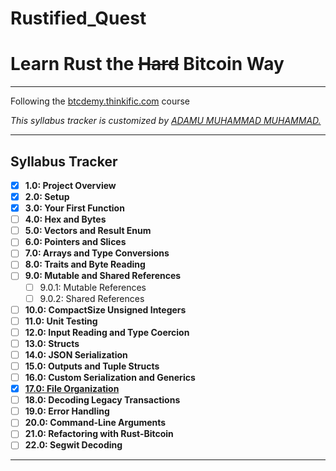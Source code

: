 # Rustified_Quest

# Learn Rust the ~~Hard~~ Bitcoin Way 

---

Following the [btcdemy.thinkific.com](http://btcdemy.thinkific.com) course   

*This syllabus tracker is customized by [ADAMU MUHAMMAD MUHAMMAD.](https://www.linkedin.com/in/adamu-muhammad-muhammad/)*  

---

## Syllabus Tracker  

- [x] **1.0: Project Overview**  
- [x] **2.0: Setup**  
- [x] **3.0: Your First Function**  
- [ ] **4.0: Hex and Bytes**  
- [ ] **5.0: Vectors and Result Enum**  
- [ ] **6.0: Pointers and Slices**  
- [ ] **7.0: Arrays and Type Conversions**  
- [ ] **8.0: Traits and Byte Reading**  
- [ ] **9.0: Mutable and Shared References**  
  - [ ] 9.0.1: Mutable References  
  - [ ] 9.0.2: Shared References  
- [ ] **10.0: CompactSize Unsigned Integers**  
- [ ] **11.0: Unit Testing**  
- [ ] **12.0: Input Reading and Type Coercion**  
- [ ] **13.0: Structs**  
- [ ] **14.0: JSON Serialization**  
- [ ] **15.0: Outputs and Tuple Structs**  
- [ ] **16.0: Custom Serialization and Generics**  
- [x] [**17.0: File Organization**](./fundamentals/File-Organization/README.md)  
- [ ] **18.0: Decoding Legacy Transactions**  
- [ ] **19.0: Error Handling**  
- [ ] **20.0: Command-Line Arguments**  
- [ ] **21.0: Refactoring with Rust-Bitcoin**  
- [ ] **22.0: Segwit Decoding**  

---
